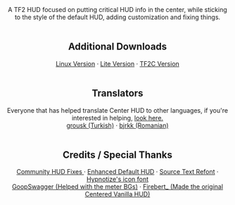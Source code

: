 <div id="main" align="center">
  A TF2 HUD focused on putting critical HUD info in the center, while sticking to the style of the default HUD, adding customization and fixing things.
</div>
  <br />
<div id="additional" align="center">
  <h2>
  Additional Downloads
  </h2>
  <a href="https://github.com/Eerorri/center-hud/releases/download/v17b/center-hud-linux-v17b.zip">Linux Version</a>
  ·
  <a href="https://github.com/Eerorri/center-hud/releases/download/v17b/center-hud-lite-v17b.zip">Lite Version</a>
  ·
  <a href="https://github.com/Eerorri/center-hud/releases/download/v17b/center-hud-tf2c.zip">TF2C Version</a>
</div>
  <br />
<div id="translators" align="center">
  <h2>
  Translators
  </h2>
  Everyone that has helped translate Center HUD to other languages, if you're interested in helping, <a href="https://github.com/Eerorri/center-hud/wiki/Translating">look here.</a>
  <br />
  <a href="https://github.com/grousk">grousk (Turkish)</a>
  ·
  <a href="https://steamcommunity.com/id/bambambambrrrbrrrboopboop/">bjrkk (Romanian)</a>
</div>
  <br />
<div id="credits" align="center">
  <h2>
  Credits / Special Thanks
  </h2>
  <a href="https://github.com/CriticalFlaw/TF2HUD.Fixes">Community HUD Fixes </a>
  ·
  <a href="https://gamebanana.com/mods/385807">Enhanced Default HUD</a>
  ·
  <a href="https://gamebanana.com/mods/314848">Source Text Refont</a>
  ·
  <a href="https://github.com/Hypnootize/TF2-HUD-Icons">Hypnotize's icon font</a>
  <br />
  <a href="https://gamebanana.com/members/1672887">GoopSwagger (Helped with the meter BGs)</a>
  ·
  <a href="https://gamebanana.com/members/1767717">Firebert_ (Made the original Centered Vanilla HUD)</a>
</div>
